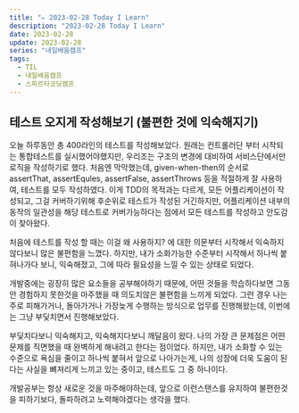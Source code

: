 ```yaml
---
title: "✏️ 2023-02-28 Today I Learn"
description: "2023-02-28 Today I Learn"
date: 2023-02-28
update: 2023-02-28
series: "내일배움캠프"
tags:
  - TIL
  - 내일배움캠프
  - 스파르타코딩캠프
---
```


## 테스트 오지게 작성해보기 (불편한 것에 익숙해지기)

오늘 하루동안 총 400라인의 테스트를 작성해보았다. 원래는 컨트롤러단 부터 시작되는 통합테스트를 실시했어야했지만, 우리조는 구조의 변경에 대비하여 서비스단에서만 로직을 작성하기로 했다.
처음엔 막막했는데, given-when-then의 순서로 assertThat, assertEqules, assertFalse, assertThrows 등을 적절하게 잘 사용하여, 테스트를 모두 작성하였다.
이게 TDD의 목적과는 다르게, 모든 어플리케이션이 작성되고, 그걸 커버하기위해 후순위로 테스트가 작성된 거긴하지만, 어플리케이션 내부의 동작의 일관성을 해당 테스트로 커버가능하다는 점에서 모든 테스트를 작성하고 안도감이 찾아왔다.

처음에 테스트를 작성 할 때는 이걸 왜 사용하지? 에 대한 의문부터 시작해서 익숙하지 않다보니 많은 불편함을 느꼈다.
하지만, 내가 소화가능한 수준부터 시작해서 하나씩 붙혀나가다 보니, 익숙해졌고, 그에 따라 필요성을 느낄 수 있는 상태로 되었다.

개발중에는 굉장히 많은 요소들을 공부해야하기 때문에, 어떤 것들을 학습하다보면 그동안 경험하지 못한것을 마주했을 때 의도치않은 불편함을 느끼게 되었다. 그런 경우 나는 주로 피해가거나, 돌아가거나 가장늦게 수행하는 방식으로 업무를 진행해왔는데, 이번에는 그냥 부딫치면서 진행해보았다.

부딫치다보니 익숙해지고, 익숙해지다보니 깨달음이 왔다. 나의 가장 큰 문제점은 어떤 문제를 직면했을 때 완벽하게 해내려고 한다는 점이었다. 하지만, 내가 소화할 수 있는 수준으로 욕심을 줄이고 하나씩 붙혀서 앞으로 나아가는게, 나의 성장에 더욱 도움이 된다는 사실을 뼈져리게 느끼고 있는 중이고, 테스트도 그 중 하나이다.

개발공부는 항상 새로운 것을 마주해야하는데, 앞으로 이런스탠스를 유지하여 불편한것을 피하기보다, 돌파하려고 노력해야겠다는 생각을 했다.
